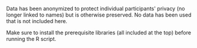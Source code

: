 Data has been anonymized to protect individual participants' privacy (no longer linked to names) but is otherwise preserved. No data has been used that is not included here.

Make sure to install the prerequisite libraries (all included at the top) before running the R script.

